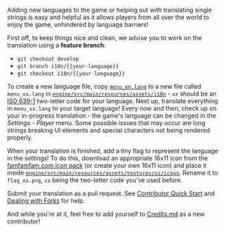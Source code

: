 Adding new languages to the game or helping out with translating single strings is easy and helpful as it allows players from all over the world to enjoy the game, unhindered by language barriers!

First off, to keep things nice and clean, we advise you to work on the translation using a **feature branch**:

- `git checkout develop`
- `git branch i18n/{{your-language}}`
- `git checkout i18n/{{your-language}}`

To create a new language file, copy [`menu_en.lang`](https://github.com/MovingBlocks/Terasology/blob/develop/engine/src/main/resources/assets/i18n/menu_en.lang) to a new file called `menu_xx.lang` in [`engine/src/main/resources/assets/i18n`](https://github.com/MovingBlocks/Terasology/blob/develop/engine/src/main/resources/assets/i18n/) - `xx` should be an [ISO 639-1](http://en.wikipedia.org/wiki/ISO_639-1) two-letter code for your language.
Next up, translate everything in `menu_xx.lang` to your target language!
Every now and then, check up on your in-progress translation - the game's language can be changed in the _Settings - Player_ menu.
Some possible issues that may occur are long strings breaking UI elements and special characters not being rendered properly.

When your translation is finished, add a tiny flag to represent the language in the settings!
To do this, download an appropriate 16x11 icon from the [famfamfam.com icon pack](http://www.famfamfam.com/lab/icons/flags/) (or create your own 16x11 icon) and place it inside [`engine/src/main/resources/assets/textures/ui/icons`](https://github.com/MovingBlocks/Terasology/tree/develop/engine/src/main/resources/assets/textures/ui/icons).
Rename it to `flag_xx.png`, `xx` being the two-letter code you've used before.

Submit your translation as a pull request.
See [Contributor Quick Start](Contributor-Quick-Start.md) and [Dealing with Forks](Dealing-with-Forks.md) for help.

And while you're at it, feel free to add yourself to [Credits.md](https://github.com/MovingBlocks/Terasology/blob/develop/docs/Credits.md) as a new contributor!
